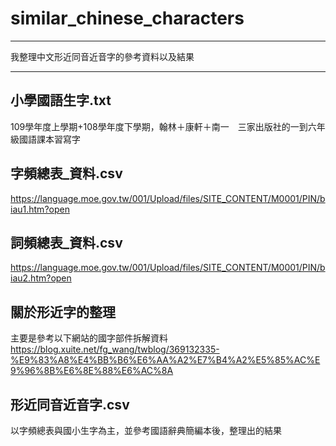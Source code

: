 # similar_chinese_characters
------

我整理中文形近同音近音字的參考資料以及結果

------

## 小學國語生字.txt
109學年度上學期+108學年度下學期，翰林＋康軒＋南一　三家出版社的一到六年級國語課本習寫字

## 字頻總表_資料.csv
https://language.moe.gov.tw/001/Upload/files/SITE_CONTENT/M0001/PIN/biau1.htm?open

## 詞頻總表_資料.csv
https://language.moe.gov.tw/001/Upload/files/SITE_CONTENT/M0001/PIN/biau2.htm?open

## 關於形近字的整理
主要是參考以下網站的國字部件拆解資料
https://blog.xuite.net/fg_wang/twblog/369132335-%E9%83%A8%E4%BB%B6%E6%AA%A2%E7%B4%A2%E5%85%AC%E9%96%8B%E6%8E%88%E6%AC%8A

## 形近同音近音字.csv
以字頻總表與國小生字為主，並參考國語辭典簡編本後，整理出的結果
